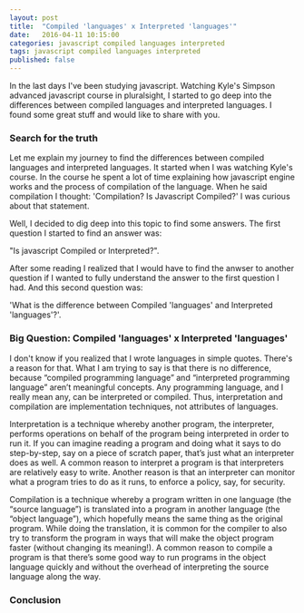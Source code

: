 ```yaml
---
layout: post
title:  "Compiled 'languages' x Interpreted 'languages'"
date:   2016-04-11 10:15:00
categories: javascript compiled languages interpreted
tags: javascript compiled languages interpreted
published: false
---
```


In the last days I've been studying javascript. Watching Kyle's Simpson advanced javascript course in pluralsight, I started to go deep into 
the differences between compiled languages and interpreted languages. I found some great stuff and would like to share with you. 

### Search for the truth
Let me explain my journey to find the differences between compiled languages and interpreted languages. It started when I was 
watching Kyle's course. In the course he spent a lot of time explaining how javascript engine works and the process of compilation 
of the language. When he said compilation I thought: 'Compilation? Is Javascript Compiled?' I was curious about that statement. 

Well, I decided to dig deep into this topic to find some answers. The first question I started to find an answer was: 

"Is javascript Compiled or Interpreted?". 

After some reading I realized that I would have to find the anwser to another question if I wanted to fully understand the answer to the 
first question I had. And this second question was: 

'What is the difference between Compiled 'languages' and Interpreted 'languages'?'.

### Big Question: Compiled 'languages' x Interpreted 'languages'
I don't know if you realized that I wrote languages in simple quotes. There's a reason for that. What I am trying to say is that there is no difference, because “compiled programming language” and “interpreted programming language” aren’t meaningful concepts. Any programming language, and I really mean any, can be interpreted or compiled. Thus, interpretation and compilation are implementation techniques, not attributes of languages.

Interpretation is a technique whereby another program, the interpreter, performs operations on behalf of the program being interpreted in order to run it. If you can imagine reading a program and doing what it says to do step-by-step, say on a piece of scratch paper, that’s just what an interpreter does as well. A common reason to interpret a program is that interpreters are relatively easy to write. Another reason is that an interpreter can monitor what a program tries to do as it runs, to enforce a policy, say, for security.

Compilation is a technique whereby a program written in one language (the “source language”) is translated into a program in another language (the “object language”), which hopefully means the same thing as the original program. While doing the translation, it is common for the compiler to also try to transform the program in ways that will make the object program faster (without changing its meaning!). A common reason to compile a program is that there’s some good way to run programs in the object language quickly and without the overhead of interpreting the source language along the way.

### Conclusion


